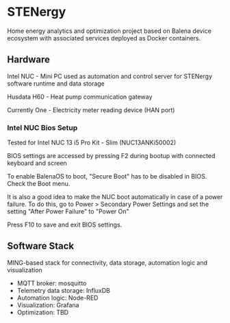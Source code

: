 # STENergy
Home energy analytics and optimization project based on Balena device ecosystem with associated services deployed as Docker containers.

## Hardware
Intel NUC - Mini PC used as automation and control server for STENergy software runtime and data storage

Husdata H60 - Heat pump communication gateway

Currently One - Electricity meter reading device (HAN port)

### Intel NUC Bios Setup
Tested for Intel NUC 13 i5 Pro Kit - Slim (NUC13ANKi50002)

BIOS settings are accessed by pressing F2 during bootup with connected keyboard and screen

To enable BalenaOS to boot, "Secure Boot" has to be disabled in BIOS. Check the Boot menu.

It is also a good idea to make the NUC boot automatically in case of a power failure. To do this, go to Power > Secondary Power Settings and set the setting "After Power Failure" to "Power On"

Press F10 to save and exit BIOS settings.

## Software Stack
MING-based stack for connectivity, data storage, automation logic and visualization
* MQTT broker: mosquitto
* Telemetry data storage: InfluxDB
* Automation logic: Node-RED
* Visualization: Grafana
* Optimization: TBD
